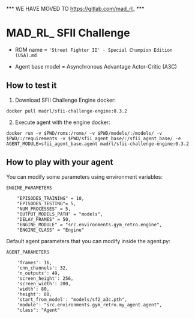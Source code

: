
*** WE HAVE MOVED TO https://gitlab.com/mad_rl_ ***


MAD_RL_ SFII Challenge
===


- ROM name = `'Street Fighter II' - Special Champion Edition (USA).md`

- Agent base model = Asynchronous Advantage Actor-Critic (A3C)  


## How to test it

1. Download SFII Challenge Engine docker:
```
docker pull madrl/sfii-challenge-engine:0.3.2
```

2. Execute agent with the engine docker:
```
docker run -v $PWD/roms:/roms/ -v $PWD/models/:/models/ -v $PWD/:/requirements -v $PWD/sfii_agent_base/:/sfii_agent_base/ -e AGENT_MODULE=sfii_agent_base.agent madrl/sfii-challenge-engine:0.3.2
```


## How to play with your agent

You can modify some parameters using environment variables:


```
ENGINE_PARAMETERS 

    "EPISODES_TRAINING" = 10,
    "EPISODES_TESTING"= 5,
    "NUM_PROCESSES" = 5,
    "OUTPUT_MODELS_PATH" = "models",
    "DELAY_FRAMES" = 50,
    "ENGINE_MODULE" = "src.environments.gym_retro.engine",
    "ENGINE_CLASS" = "Engine"
```

Default agent parameters that you can modify inside the agent.py:

```
AGENT_PARAMETERS

    'frames': 16,
    'cnn_channels': 32,
    'n_outputs': 49,
    'screen_height': 256,
    'screen_width': 200,
    'width': 80,
    'height': 80,
    'start_from_model': "models/sf2_a3c.pth",
    'module': "src.environments.gym_retro.my_agent.agent",
    "class": "Agent"

```
